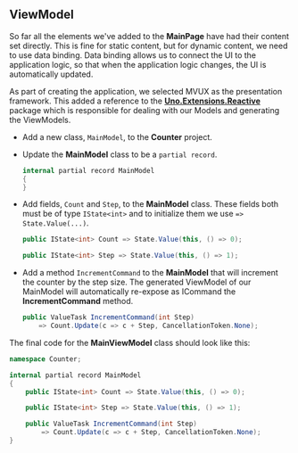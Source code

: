 

## ViewModel

So far all the elements we've added to the **MainPage** have had their content set directly. This is fine for static content, but for dynamic content, we need to use data binding. Data binding allows us to connect the UI to the application logic, so that when the application logic changes, the UI is automatically updated.

As part of creating the application, we selected MVUX as the presentation framework. This added a reference to the [**Uno.Extensions.Reactive**](https://aka.platform.uno/mvux) package which is responsible for dealing with our Models and generating the ViewModels.

- Add a new class, `MainModel`, to the **Counter** project.
- Update the **MainModel** class to be a `partial record`.

    ```csharp
    internal partial record MainModel
    {
    }
    ```

- Add fields, `Count` and `Step`, to the **MainModel** class. These fields both must be of type `IState<int>` and to initialize them we use `=> State.Value(...)`.

    ```csharp
    public IState<int> Count => State.Value(this, () => 0);

    public IState<int> Step => State.Value(this, () => 1);
    ```

- Add a method `IncrementCommand` to the **MainModel** that will increment the counter by the step size. The generated ViewModel of our MainModel will automatically re-expose as ICommand the **IncrementCommand** method.

    ```csharp
    public ValueTask IncrementCommand(int Step)
        => Count.Update(c => c + Step, CancellationToken.None);
    ```

The final code for the **MainViewModel** class should look like this:

```csharp
namespace Counter;

internal partial record MainModel
{
    public IState<int> Count => State.Value(this, () => 0);

    public IState<int> Step => State.Value(this, () => 1);

    public ValueTask IncrementCommand(int Step)
        => Count.Update(c => c + Step, CancellationToken.None);
}
```